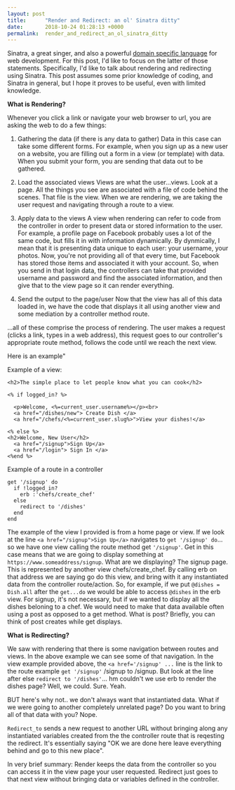```yaml
---
layout: post
title:      "Render and Redirect: an ol' Sinatra ditty"
date:       2018-10-24 01:28:13 +0000
permalink:  render_and_redirect_an_ol_sinatra_ditty
---
```



Sinatra, a great singer, and also a powerful [domain specific language](https://en.wikipedia.org/wiki/Domain-specific_language) for web development. For this post, I'd like to focus on the latter of those statements. Specifically, I'd like to talk about rendering and redirecting using Sinatra. This post assumes some prior knowledge of coding, and Sinatra in general, but I hope it proves to be useful, even with limited knowledge.

**What is Rendering?**

Whenever you click a link or navigate your web browser to url, you are asking the web to do a few things: 

1) Gathering the data (if there is any data to gather)
Data in this case can take some different forms. For example, when you sign up as a new user on a website, you are filling out a form in a view (or template) with data. When you submit your form, you are sending that data out to be gathered. 

2) Load the associated views
Views are what the user...views. Look at a page. All the things you see are associated with a file of code behind the scenes. That file is the view. When we are rendering, we are taking the user request and navigating through a route to a view. 

3) Apply data to the views
A view when rendering can refer to code from the controller in order to present data or stored information to the user. For example, a profile page on Facebook probably uses a lot of the same code, but fills it in with information dynamically. By dynmically, I mean that it is presenting data unique to each user: your username, your photos. Now, you're not providing all of that every time, but Facebook has stored those items and associated it with your account. So, when you send in that login data, the controllers can take that provided username and password and find the associated information, and then give that to the view page so it can render everything.

4) Send the output to the page/user
Now that the view has all of this data loaded in, we have the code that displays it all using another view and some mediation by a controller method route.

...all of these comprise the process of rendering. The user makes a request (clicks a link, types in a web address), this request goes to our controller's appropriate route method, follows the code until we reach the next view. 

Here is an example"

Example of a view:
```
<h2>The simple place to let people know what you can cook</h2>

<% if logged_in? %>

  <p>Welcome, <%=current_user.username%></p><br>
  <a href="/dishes/new"> Create Dish </a>
  <a href="/chefs/<%=current_user.slug%>">View your dishes!</a>

<% else %>
<h2>Welcome, New User</h2>
  <a href="/signup">Sign Up</a>
  <a href="/login"> Sign In </a>
<%end %>
```
  
Example of a route in a controller
  
```
get '/signup' do
  if !logged_in?
    erb :'chefs/create_chef'
  else
    redirect to '/dishes'
  end
end
```
	
The example of the view I provided is from a home page or view. If we look at the line `<a href="/signup">Sign Up</a>` navigates to	`get '/signup' do`... so we have one view calling the route method get `'/signup'`. Get in this case means that we are going to display something at `https://www.someaddress/signup`. What are we displaying? The signup page. This is represented by another view chefs/create_chef. By calling erb on that address we are saying go do this view, and bring with it any instantiated data from the controller route/action. So, for example, if we put `@dishes = Dish.all` after the `get...do` we would be able to access `@dishes` in the erb view. For signup, it's not necessary, but if we wanted to display all the dishes beloning to a chef. We would need to make that data available often using a post as opposed to a get method. What is post? Briefly, you can think of post creates while get displays.


**What is Redirecting?**

We saw with rendering that there is some navigation between routes and views. In the above example we can see some of that navigation. In the view example provided above, the `<a href='/signup' ...` line is the link to the route example `get '/signup'` /signup to /signup. But look at the line after else `redirect to '/dishes'`... hm couldn't we use erb to render the dishes page? Well, we could. Sure. Yeah. 

BUT here's why not.. we don't always want that instantiated data. What if we were going to another completely unrelated page? Do you want to bring all of that data with you? Nope.

`Redirect_to` sends a new request to another URL without bringing along any instantiated variables created from the the controller route that is reqesting the redirect. It's essentially saying "OK we are done here leave everything behind and go to this new place". 

In very brief summary: Render keeps the data from the controller so you can access it in the view page your user requested. Redirect just goes to that next view without bringing data or variables defined in the controller.




